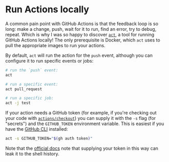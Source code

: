 # Run Actions locally

A common pain point with GitHub Actions is that the feedback loop is so long: make a change, push, wait for it to run, find an error, try to debug, repeat. Which is why I was so happy to discover [`act`](https://github.com/nektos/act), a tool for running GitHub Actions locally! The only prerequisite is Docker, which `act` uses to pull the appropriate images to run your actions.

By default, `act` will run the action for the `push` event, although you can configure it to run specific events or jobs:

```bash
# run the `push` event:
act

# run a specific event:
act pull_request

# run a specific job:
act -j test
```

If your action needs a GitHub token (for example, if you're checking out your code with [`actions/checkout`](https://github.com/actions/checkout)) you can supply it with the `-s` flag (for "secrets") and the `GITHUB_TOKEN` environment variable. This is easiest if you have the [GitHub CLI](https://cli.github.com/) installed:

```bash
act -s GITHUB_TOKEN="$(gh auth token)"
```

Note that the [official docs](https://github.com/nektos/act#github_token) note that supplying your token in this way can leak it to the shell history.
